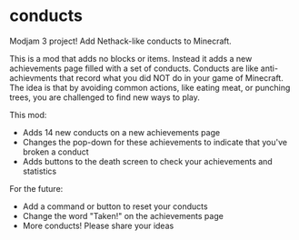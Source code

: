 conducts
========

Modjam 3 project!  Add Nethack-like conducts to Minecraft.


This is a mod that adds no blocks or items.  Instead it adds a new achievements 
page filled with a set of conducts.  Conducts are like anti-achievments that
record what you did NOT do in your game of Minecraft.  The idea is that by 
avoiding common actions, like eating meat, or punching trees, you are
challenged to find new ways to play.

This mod:
- Adds 14 new conducts on a new achievements page
- Changes the pop-down for these achievements to indicate that you've broken a conduct
- Adds buttons to the death screen to check your achievements and statistics

For the future:
- Add a command or button to reset your conducts
- Change the word "Taken!" on the achievements page
- More conducts!  Please share your ideas